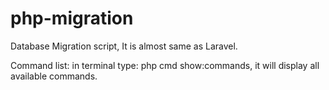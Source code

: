 # php-migration

Database Migration script,
It is almost same as Laravel.

Command list:
in terminal type: php cmd show:commands, it will display all available commands.



